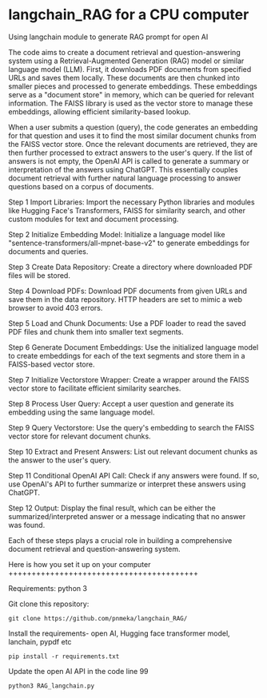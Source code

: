 # langchain_RAG for a CPU computer
Using langchain module to generate RAG prompt for open AI

The code aims to create a document retrieval and question-answering system using a Retrieval-Augmented Generation (RAG) model or similar language model (LLM). First, it downloads PDF documents from specified URLs and saves them locally. These documents are then chunked into smaller pieces and processed to generate embeddings. These embeddings serve as a "document store" in memory, which can be queried for relevant information. The FAISS library is used as the vector store to manage these embeddings, allowing efficient similarity-based lookup.

When a user submits a question (query), the code generates an embedding for that question and uses it to find the most similar document chunks from the FAISS vector store. Once the relevant documents are retrieved, they are then further processed to extract answers to the user's query. If the list of answers is not empty, the OpenAI API is called to generate a summary or interpretation of the answers using ChatGPT. This essentially couples document retrieval with further natural language processing to answer questions based on a corpus of documents.

Step 1 Import Libraries: Import the necessary Python libraries and modules like Hugging Face's Transformers, FAISS for similarity search, and other custom modules for text and document processing.

Step 2 Initialize Embedding Model: Initialize a language model like "sentence-transformers/all-mpnet-base-v2" to generate embeddings for documents and queries.

Step 3 Create Data Repository: Create a directory where downloaded PDF files will be stored.

Step 4 Download PDFs: Download PDF documents from given URLs and save them in the data repository. HTTP headers are set to mimic a web browser to avoid 403 errors.

Step 5 Load and Chunk Documents: Use a PDF loader to read the saved PDF files and chunk them into smaller text segments.

Step 6 Generate Document Embeddings: Use the initialized language model to create embeddings for each of the text segments and store them in a FAISS-based vector store.

Step 7 Initialize Vectorstore Wrapper: Create a wrapper around the FAISS vector store to facilitate efficient similarity searches.

 Step 8 Process User Query: Accept a user question and generate its embedding using the same language model.

Step 9 Query Vectorstore: Use the query's embedding to search the FAISS vector store for relevant document chunks.

Step 10 Extract and Present Answers: List out relevant document chunks as the answer to the user's query.

Step 11  Conditional OpenAI API Call: Check if any answers were found. If so, use OpenAI's API to further summarize or interpret these answers using ChatGPT.

Step 12    Output: Display the final result, which can be either the summarized/interpreted answer or a message indicating that no answer was found.

Each of these steps plays a crucial role in building a comprehensive document retrieval and question-answering system.

Here is how you set it up on your computer
+++++++++++++++++++++++++++++++++++++++++

Requirements: python 3

Git clone this repository: 

    git clone https://github.com/pnmeka/langchain_RAG/

Install the requirements- open AI, Hugging face transformer model, lanchain, pypdf etc

    pip install -r requirements.txt

Update the open AI API in the code line 99

    python3 RAG_langchain.py

